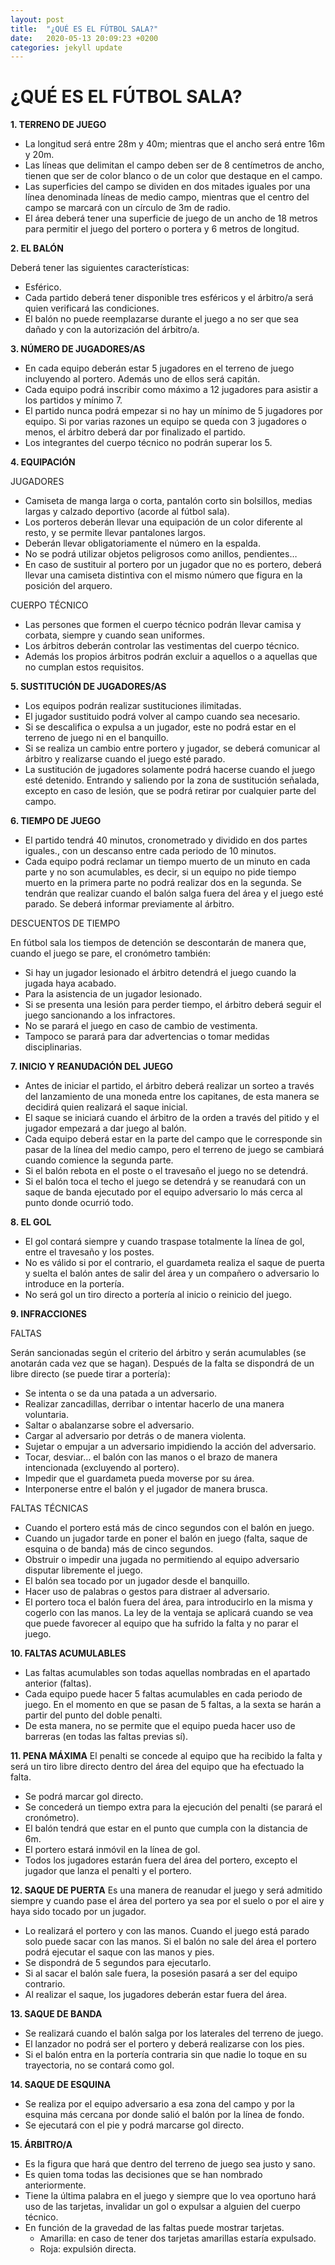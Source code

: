 ```yaml
---
layout: post
title:  "¿QUÉ ES EL FÚTBOL SALA?"
date:   2020-05-13 20:09:23 +0200
categories: jekyll update
---
```


# ¿QUÉ ES EL FÚTBOL SALA?

**1. TERRENO DE JUEGO**
* La longitud será entre 28m y 40m; mientras que el ancho será entre 16m y 20m.
* Las líneas que delimitan el campo deben ser de 8 centímetros de ancho, tienen que ser de color blanco o de un color que destaque en el campo.
* Las superficies del campo se dividen en dos mitades iguales por una línea denominada líneas de medio campo, mientras que el centro del campo se marcará con un círculo de 3m de radio.
* El área deberá tener una superficie de juego de un ancho de 18 metros para permitir el juego del portero o portera y 6 metros de longitud.

**2. EL BALÓN**

Deberá tener las siguientes características:
* Esférico.
* Cada partido deberá tener disponible tres esféricos y el árbitro/a será quien verificará las condiciones.
* El balón no puede reemplazarse durante el juego a no ser que sea dañado y con la autorización del árbitro/a.

**3. NÚMERO DE JUGADORES/AS**
* En cada equipo deberán estar 5 jugadores en el terreno de juego incluyendo al portero. Además uno de ellos será capitán.
* Cada equipo podrá inscribir como máximo a 12 jugadores para asistir a los partidos y mínimo 7.
* El partido nunca podrá empezar si no hay un mínimo de 5 jugadores por equipo. Si por varias razones un equipo se queda con 3 jugadores o menos, el árbitro deberá dar por finalizado el partido.
* Los integrantes del cuerpo técnico no podrán superar los 5.

**4. EQUIPACIÓN** 

JUGADORES
* Camiseta de manga larga o corta, pantalón corto sin bolsillos, medias largas y calzado deportivo (acorde al fútbol sala).
* Los porteros deberán llevar una equipación de un color diferente al resto, y se permite llevar pantalones largos.
* Deberán llevar obligatoriamente el número en la espalda.
* No se podrá utilizar objetos peligrosos como anillos, pendientes…
* En caso de sustituir al portero por un jugador que no es portero, deberá llevar una camiseta distintiva con el mismo número que figura en la posición del arquero.

CUERPO TÉCNICO
* Las persones que formen el cuerpo técnico podrán llevar camisa y corbata, siempre y cuando sean uniformes.
* Los árbitros deberán controlar las vestimentas del cuerpo  técnico.
* Además los propios árbitros podrán excluir a aquellos o a aquellas que no cumplan estos requisitos.

**5. SUSTITUCIÓN DE JUGADORES/AS**
* Los equipos podrán realizar  sustituciones ilimitadas.
* El jugador sustituido podrá volver al campo cuando sea necesario.
* Si se descalifica o expulsa a un jugador, este no podrá estar en el terreno de juego ni en el banquillo.
* Si se realiza un cambio entre portero y jugador, se deberá comunicar al árbitro y realizarse cuando el juego esté parado.
* La sustitución de jugadores solamente podrá hacerse cuando el juego esté detenido. Entrando y saliendo por la zona de sustitución señalada, excepto en caso de lesión, que se podrá retirar por cualquier parte del campo.

**6. TIEMPO DE JUEGO**
* El partido tendrá 40 minutos, cronometrado y dividido en dos partes iguales., con un descanso entre cada periodo de 10 minutos.
* Cada equipo podrá reclamar un tiempo muerto de un minuto en cada parte y no son acumulables, es decir, si un equipo no pide tiempo muerto en la primera parte no podrá realizar dos en la segunda. Se tendrán que realizar cuando el balón salga fuera del área y el juego esté parado. Se deberá informar previamente al árbitro.

DESCUENTOS DE TIEMPO

En fútbol sala los tiempos de detención se descontarán de manera que, cuando el juego se pare, el cronómetro también:
* Si hay un jugador lesionado el árbitro detendrá el juego cuando la jugada haya acabado.
* Para la asistencia de un jugador lesionado.
* Si se presenta una lesión para perder tiempo, el árbitro deberá seguir el juego sancionando a los infractores.
* No se parará el juego en caso de cambio de vestimenta.
* Tampoco se parará para dar advertencias o tomar medidas disciplinarias.

**7. INICIO Y REANUDACIÓN DEL JUEGO**
* Antes de iniciar el partido, el árbitro deberá realizar un sorteo a través del lanzamiento de una moneda entre los capitanes, de esta manera se decidirá quien realizará el saque inicial.
* El saque se iniciará cuando el árbitro de la orden a través del pitido y el jugador empezará a dar juego al balón.
* Cada equipo deberá estar en la parte del campo que le corresponde sin pasar de la línea del medio campo, pero el terreno de juego se cambiará cuando comience la segunda parte.
* Si el balón rebota en el poste o el travesaño el juego no se detendrá.
* Si el balón toca el techo el juego se detendrá y se reanudará con un saque de banda ejecutado por el equipo adversario lo más cerca al punto donde ocurrió todo.

**8. EL GOL**
* El gol contará siempre y cuando traspase totalmente la línea de gol, entre el travesaño y los postes.
* No es válido si por el contrario, el guardameta realiza el saque de puerta y suelta el balón antes de salir del área y un compañero o adversario lo introduce en la portería.
* No será gol un tiro directo a portería al inicio o reinicio del juego.

**9. INFRACCIONES**

FALTAS

Serán sancionadas según el criterio del árbitro y serán acumulables (se anotarán cada vez que se hagan). Después de la falta se dispondrá de un libre directo (se puede tirar a portería):
* Se intenta o se da una patada a un adversario.
* Realizar zancadillas, derribar o intentar hacerlo de una manera voluntaria.
* Saltar o abalanzarse sobre el adversario.
* Cargar al adversario por detrás o de manera violenta.
* Sujetar o empujar a un adversario impidiendo la acción del adversario.
* Tocar, desviar… el balón con las manos o el brazo de manera intencionada (excluyendo al portero).
* Impedir que el guardameta pueda moverse por su área.
* Interponerse entre el balón y el jugador de manera brusca.

FALTAS TÉCNICAS

* Cuando el portero está más de cinco segundos con el balón en juego.
* Cuando un jugador tarde en poner el balón en juego (falta, saque de esquina o de banda) más de cinco segundos.
* Obstruir o impedir una jugada no permitiendo al equipo adversario disputar libremente el juego.
* El balón sea tocado por un jugador desde el banquillo.
* Hacer uso de palabras o gestos para distraer al adversario.
* El portero toca el balón fuera del área, para introducirlo en la misma y cogerlo con las manos.
La ley de la ventaja se aplicará cuando se vea que puede favorecer  al equipo que ha sufrido la falta y no parar el juego.

**10. FALTAS ACUMULABLES**
* Las faltas acumulables son todas aquellas nombradas en el apartado anterior (faltas).
* Cada equipo puede hacer 5 faltas acumulables en cada periodo de juego. En el momento en que se pasan de 5 faltas, a la sexta se harán a partir del punto del doble penalti.
* De esta manera, no se permite que el equipo pueda hacer uso de barreras (en todas las faltas previas sí).

**11. PENA MÁXIMA**
El penalti se concede al equipo que ha recibido la falta y será un tiro libre directo dentro del área del equipo que ha efectuado la falta.
* Se podrá marcar gol directo.
* Se concederá un tiempo extra para la ejecución del penalti (se parará el cronómetro).
* El balón tendrá que estar en el punto que cumpla con la distancia de 6m.
* El portero estará inmóvil en la línea de gol.
* Todos los jugadores estarán fuera del área del portero, excepto el jugador que lanza el penalti y el portero.

**12. SAQUE DE PUERTA**
Es una manera de reanudar el juego y será admitido siempre y cuando pase el área del portero ya sea por el suelo o por el aire y haya sido tocado por un jugador. 
* Lo realizará el portero y con las manos. Cuando el juego está parado solo puede sacar con las manos. Si el balón no sale del área el portero podrá ejecutar el saque con las manos y pies.
* Se dispondrá de 5 segundos para ejecutarlo.
* Si al sacar el balón sale fuera, la posesión pasará a ser del equipo contrario.
* Al realizar el saque, los jugadores deberán estar fuera del área.

**13. SAQUE DE BANDA**
* Se realizará cuando el balón salga por los laterales del terreno de juego.
* El lanzador no podrá ser el portero y deberá realizarse con los pies.
* Si el balón entra en la portería contraria sin que nadie lo toque en su trayectoria, no se contará como gol.

**14. SAQUE DE ESQUINA**
* Se realiza por el equipo adversario a esa zona del campo y por la esquina más cercana por donde salió el balón por la línea de fondo.
* Se ejecutará con el pie y podrá marcarse gol directo.

**15. ÁRBITRO/A**
* Es la figura que hará que dentro del terreno de juego sea justo y sano.
* Es quien toma todas las decisiones que se han nombrado anteriormente.
* Tiene la última palabra en el juego y siempre que lo vea oportuno hará uso de las tarjetas, invalidar un gol o expulsar a alguien del cuerpo técnico.
* En función de la gravedad de las faltas puede mostrar tarjetas.
  * Amarilla: en caso de tener dos tarjetas amarillas estaría expulsado.
  * Roja: expulsión directa.
